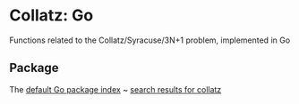 # Collatz: Go
Functions related to the Collatz/Syracuse/3N+1 problem, implemented in Go
## Package
The [default Go package index](https://pkg.go.dev/) ~ [search results for collatz](https://pkg.go.dev/search?q=collatz)
